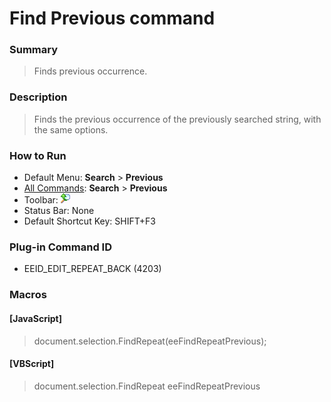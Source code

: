 # Find Previous command

### Summary

> Finds previous occurrence.

### Description

> Finds the previous occurrence of the previously searched string, with the
> same options.

### How to Run

- Default Menu: **Search** \> **Previous**
- [All Commands](../tools/all_commands): **Search**
\> **Previous**
- Toolbar:
![](../../images/editrepeatback.gif)
- Status Bar: None
- Default Shortcut Key: SHIFT+F3

### Plug-in Command ID

- EEID\_EDIT\_REPEAT\_BACK (4203)

### Macros

#### \[JavaScript\]

> document.selection.FindRepeat(eeFindRepeatPrevious);

#### \[VBScript\]

> document.selection.FindRepeat eeFindRepeatPrevious
